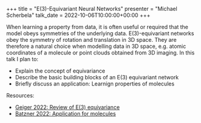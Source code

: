 +++
title = "E(3)-Equivariant Neural Networks"
presenter = "Michael Scherbela"
talk_date = 2022-10-06T10:00:00+00:00
+++

When learning a property from data, it is often useful or required that the model obeys symmetries of the underlying data.
E(3)-equivariant networks obey the symmetry of rotation and translation in 3D space. They are therefore a natural choice when modelling data in 3D space, e.g. atomic coordinates of a molecule or point clouds obtained from 3D imaging.
In this talk I plan to:

- Explain the concept of equivariance
- Describe the basic building blocks of an E(3) equivariant network
- Briefly discuss an application: Learnign properties of molecules

Resources:
- [Geiger 2022: Review of E(3) equivariance](http://arxiv.org/abs/2207.09453)
- [Batzner 2022: Application for molecules](https://doi.org/10.1038/s41467-022-29939-5)